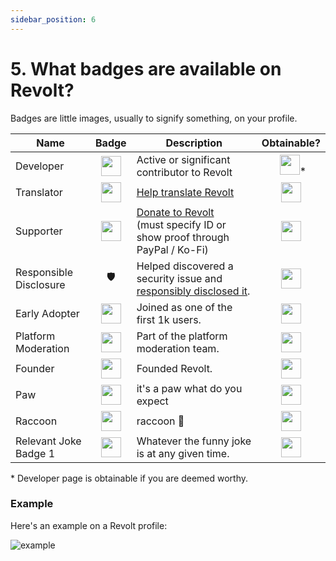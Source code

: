 ```yaml
---
sidebar_position: 6
---
```


# 5. What badges are available on Revolt?

Badges are little images, usually to signify something, on your profile.

| Name | Badge | Description | Obtainable? |
|------|:-:|-------------|:-:|
| Developer | <img src="https://app.revolt.chat/assets/badges/developer.svg" height="32px" /> | Active or significant contributor to Revolt | <img width="6px" /><img src="https://static.revolt.chat/emoji/mutant/274c.svg?rev=3" height="32px" />* |
| Translator | <img src="https://app.revolt.chat/assets/badges/translator.svg" height="32px" /> | [Help translate Revolt](https://weblate.insrt.uk/engage/revolt) | <img src="https://static.revolt.chat/emoji/mutant/2705.svg?rev=3" height="32px" /> |
| Supporter | <img src="https://app.revolt.chat/assets/badges/supporter.svg" height="32px" /> | [Donate to Revolt](https://insrt.uk/donate)<br/>(must specify ID or show proof through PayPal / Ko-Fi) | <img src="https://static.revolt.chat/emoji/mutant/2705.svg?rev=3" height="32px" /> |
| Responsible Disclosure | 🛡 | Helped discovered a security issue and [responsibly disclosed it](https://github.com/revoltchat/revite/blob/master/.github/SECURITY.md). | <img src="https://static.revolt.chat/emoji/mutant/2705.svg?rev=3" height="32px" /> |
| Early Adopter | <img src="https://app.revolt.chat/assets/badges/early_adopter.svg" height="32px" /> | Joined as one of the first 1k users. | <img src="https://static.revolt.chat/emoji/mutant/274c.svg?rev=3" height="32px" /> |
| Platform Moderation | <img src="https://app.revolt.chat/assets/badges/moderation.svg" height="32px" /> | Part of the platform moderation team. | <img src="https://static.revolt.chat/emoji/mutant/274c.svg?rev=3" height="32px" /> |
| Founder | <img src="https://app.revolt.chat/assets/badges/founder.svg" height="32px" /> | Founded Revolt. | <img src="https://static.revolt.chat/emoji/mutant/274c.svg?rev=3" height="32px" /> |
| Paw | <img src="https://app.revolt.chat/assets/badges/paw.svg" height="32px" /> | it's a paw what do you expect | <img src="https://static.revolt.chat/emoji/mutant/274c.svg?rev=3" height="32px" /> |
| Raccoon | <img src="https://app.revolt.chat/assets/badges/raccoon.svg" height="32px" /> | raccoon 🦝 | <img src="https://static.revolt.chat/emoji/mutant/274c.svg?rev=3" height="32px" /> |
| Relevant Joke Badge 1 | <img src="https://app.revolt.chat/assets/badges/amog.svg" height="32px" /> | Whatever the funny joke is at any given time. | <img src="https://static.revolt.chat/emoji/mutant/274c.svg?rev=3" height="32px" /> |

\* Developer page is obtainable if you are deemed worthy.

### Example

Here's an example on a Revolt profile:

![example](https://autumn.revolt.chat/attachments/SbOjdITc3R9XlKzQ848MD4n-1yOmNRqgfGClQKS1Sa/image.png)
